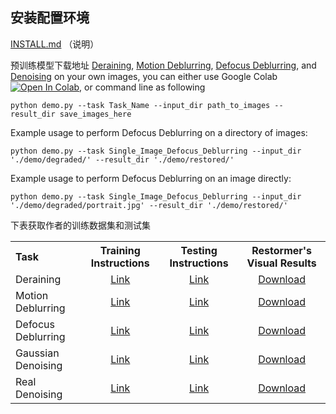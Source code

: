 ## 安装配置环境

[INSTALL.md](INSTALL.md) （说明）


预训练模型下载地址 [Deraining](https://drive.google.com/drive/folders/1ZEDDEVW0UgkpWi-N4Lj_JUoVChGXCu_u), [Motion Deblurring](https://drive.google.com/drive/folders/1czMyfRTQDX3j3ErByYeZ1PM4GVLbJeGK), [Defocus Deblurring](https://drive.google.com/drive/folders/1bRBG8DG_72AGA6-eRePvChlT5ZO4cwJ4?usp=sharing), and [Denoising](https://drive.google.com/drive/folders/1Qwsjyny54RZWa7zC4Apg7exixLBo4uF0) on your own images, you can either use Google Colab [![Open In Colab](https://colab.research.google.com/assets/colab-badge.svg)](https://colab.research.google.com/drive/1C2818h7KnjNv4R1sabe14_AYL7lWhmu6?usp=sharing), or command line as following
```
python demo.py --task Task_Name --input_dir path_to_images --result_dir save_images_here
```
Example usage to perform Defocus Deblurring on a directory of images:
```
python demo.py --task Single_Image_Defocus_Deblurring --input_dir './demo/degraded/' --result_dir './demo/restored/'
```
Example usage to perform Defocus Deblurring on an image directly:
```
python demo.py --task Single_Image_Defocus_Deblurring --input_dir './demo/degraded/portrait.jpg' --result_dir './demo/restored/'
```
下表获取作者的训练数据集和测试集
<table>
  <tr>
    <th align="left">Task</th>
    <th align="center">Training Instructions</th>
    <th align="center">Testing Instructions</th>
    <th align="center">Restormer's Visual Results</th>
  </tr>
  <tr>
    <td align="left">Deraining</td>
    <td align="center"><a href="Deraining/README.md#training">Link</a></td>
    <td align="center"><a href="Deraining/README.md#evaluation">Link</a></td>
    <td align="center"><a href="https://drive.google.com/drive/folders/1HcLc6v03q_sP_lRPcl7_NJmlB9f48TWU?usp=sharing">Download</a></td>
  </tr>
  <tr>
    <td>Motion Deblurring</td>
    <td align="center"><a href="Motion_Deblurring/README.md#training">Link</a></td>
    <td align="center"><a href="Motion_Deblurring/README.md#evaluation">Link</a></td>
    <td align="center"><a href="https://drive.google.com/drive/folders/1qla3HEOuGapv1hqBwXEMi2USFPB2qmx_?usp=sharing">Download</a></td>
  </tr>
  <tr>
    <td>Defocus Deblurring</td>
    <td align="center"><a href="Defocus_Deblurring/README.md#training">Link</a></td>
    <td align="center"><a href="Defocus_Deblurring/README.md#evaluation">Link</a></td>
    <td align="center"><a href="https://drive.google.com/drive/folders/1V_pLc9CZFe4vN7c4SxtXsXKi2FnLUt98?usp=sharing">Download</a></td>
  </tr>
  <tr>
    <td>Gaussian Denoising</td>
    <td align="center"><a href="Denoising/README.md#training">Link</a></td>
    <td align="center"><a href="Denoising/README.md#evaluation">Link</a></td>
    <td align="center"><a href="https://drive.google.com/drive/folders/1rEAHUBkA9uCe9Q0AzI5zkYxePSgxYDEG?usp=sharing">Download</a></td>
  </tr>
  <tr>
    <td>Real Denoising</td>
    <td align="center"><a href="Denoising/README.md#training-1">Link</a></td>
    <td align="center"><a href="Denoising/README.md#evaluation-1">Link</a></td>
    <td align="center"><a href="https://drive.google.com/file/d/1CsEiN6R0hlmEoSTyy48nnhfF06P5aRR7/view?usp=sharing">Download</a></td>
  </tr>
</table>
